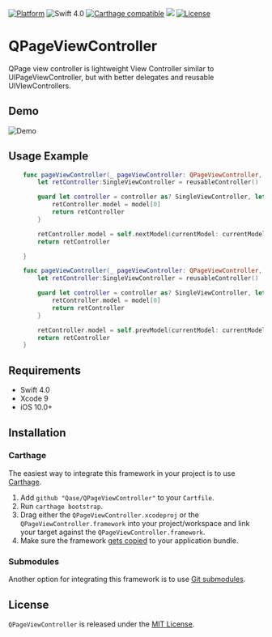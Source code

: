[![Platform](https://img.shields.io/cocoapods/p/PagingKit.svg?style=flat)](http://cocoapods.org/pods/PagingKit)
![Swift 4.0](https://img.shields.io/badge/Swift-4.0-orange.svg)
[![Carthage compatible](https://img.shields.io/badge/Carthage-compatible-4BC51D.svg?style=flat)](https://github.com/Carthage/Carthage)
[![](https://img.shields.io/github/release/Qase/QPageViewController.svg?style=flat-square)](https://github.com/lukaskubanek/LoremSwiftum/releases)
[![](https://img.shields.io/badge/license-MIT-lightgrey.svg?style=flat-square "License")](LICENSE.md)

# QPageViewController

QPage view controller is lightweight View Controller similar to UIPageViewController, but with better delegates and reusable UIVIewControllers.

## Demo

![Demo](https://user-images.githubusercontent.com/5677479/33329998-f6ae1598-d45d-11e7-94c9-6793de74790e.gif "Demo")



## Usage Example

``` swift
    func pageViewController(_ pageViewController: QPageViewController, controllerAfter controller: UIViewController?) -> UIViewController? {
        let retController:SingleViewController = reusableController()

        guard let controller = controller as? SingleViewController, let currentModel = controller.model else {
            retController.model = model[0]
            return retController
        }

        retController.model = self.nextModel(currentModel: currentModel)
        return retController

    }

    func pageViewController(_ pageViewController: QPageViewController, controllerBefore controller: UIViewController?) -> UIViewController? {
        let retController:SingleViewController = reusableController()

        guard let controller = controller as? SingleViewController, let currentModel = controller.model else {
            retController.model = model[0]
            return retController
        }

        retController.model = self.prevModel(currentModel: currentModel)
        return retController
    }
```

## Requirements

- Swift 4.0
- Xcode 9
- iOS 10.0+

## Installation

### Carthage

The easiest way to integrate this framework in your project is to use [Carthage](https://github.com/Carthage/Carthage/).

1. Add `github "Qase/QPageViewController"` to your `Cartfile`.
2. Run `carthage bootstrap`.
3. Drag either the `QPageViewController.xcodeproj` or the `QPageViewController.framework` into your project/workspace and link your target against the `QPageViewController.framework`.
4. Make sure the framework [gets copied](https://github.com/Carthage/Carthage#adding-frameworks-to-an-application) to your application bundle.

### Submodules

Another option for integrating this framework is to use [Git submodules](http://git-scm.com/book/en/v2/Git-Tools-Submodules).


## License

`QPageViewController` is released under the [MIT License](LICENSE.md).
